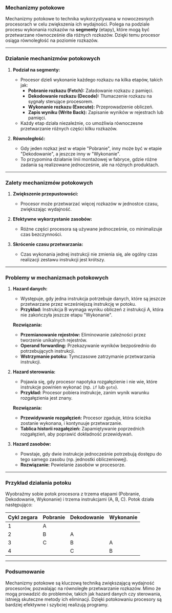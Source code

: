 ### Mechanizmy potokowe

Mechanizmy potokowe to technika wykorzystywana w nowoczesnych procesorach w celu zwiększenia ich wydajności. Polega na podziale procesu wykonania rozkazów na **segmenty** (etapy), które mogą być przetwarzane równocześnie dla różnych rozkazów. Dzięki temu procesor osiąga równoległość na poziomie rozkazów.

---

### **Działanie mechanizmów potokowych**

1. **Podział na segmenty:**
   - Procesor dzieli wykonanie każdego rozkazu na kilka etapów, takich jak:
     - **Pobranie rozkazu (Fetch):** Załadowanie rozkazu z pamięci.
     - **Dekodowanie rozkazu (Decode):** Tłumaczenie rozkazu na sygnały sterujące procesorem.
     - **Wykonanie rozkazu (Execute):** Przeprowadzenie obliczeń.
     - **Zapis wyniku (Write Back):** Zapisanie wyników w rejestrach lub pamięci.
   - Każdy etap działa niezależnie, co umożliwia równoczesne przetwarzanie różnych części kilku rozkazów.

2. **Równoległość:**
   - Gdy jeden rozkaz jest w etapie "Pobranie", inny może być w etapie "Dekodowanie", a jeszcze inny w "Wykonanie".
   - To przypomina działanie linii montażowej w fabryce, gdzie różne zadania są realizowane jednocześnie, ale na różnych produktach.

---

### **Zalety mechanizmów potokowych**

1. **Zwiększenie przepustowości:**
   - Procesor może przetwarzać więcej rozkazów w jednostce czasu, zwiększając wydajność.

2. **Efektywne wykorzystanie zasobów:**
   - Różne części procesora są używane jednocześnie, co minimalizuje czas bezczynności.

3. **Skrócenie czasu przetwarzania:**
   - Czas wykonania jednej instrukcji nie zmienia się, ale ogólny czas realizacji zestawu instrukcji jest krótszy.

---

### **Problemy w mechanizmach potokowych**

1. **Hazard danych:**
   - Występuje, gdy jedna instrukcja potrzebuje danych, które są jeszcze przetwarzane przez wcześniejszą instrukcję w potoku.
   - **Przykład:** Instrukcja B wymaga wyniku obliczeń z instrukcji A, która nie zakończyła jeszcze etapu "Wykonanie".

   **Rozwiązania:**
   - **Przemianowanie rejestrów:** Eliminowanie zależności przez tworzenie unikalnych rejestrów.
   - **Operand forwarding:** Przekazywanie wyników bezpośrednio do potrzebujących instrukcji.
   - **Wstrzymanie potoku:** Tymczasowe zatrzymanie przetwarzania instrukcji.

2. **Hazard sterowania:**
   - Pojawia się, gdy procesor napotyka rozgałęzienie i nie wie, które instrukcje powinien wykonać (np. `if` lub `goto`).
   - **Przykład:** Procesor pobiera instrukcje, zanim wynik warunku rozgałęzienia jest znany.

   **Rozwiązania:**
   - **Przewidywanie rozgałęzień:** Procesor zgaduje, która ścieżka zostanie wykonana, i kontynuuje przetwarzanie.
   - **Tablica historii rozgałęzień:** Zapamiętywanie poprzednich rozgałęzień, aby poprawić dokładność przewidywań.

3. **Hazard zasobów:**
   - Powstaje, gdy dwie instrukcje jednocześnie potrzebują dostępu do tego samego zasobu (np. jednostki obliczeniowej).
   - **Rozwiązanie:** Powielanie zasobów w procesorze.

---

### **Przykład działania potoku**

Wyobraźmy sobie potok procesora z trzema etapami (Pobranie, Dekodowanie, Wykonanie) i trzema instrukcjami (A, B, C). Potok działa następująco:

| **Cykl zegara** | **Pobranie** | **Dekodowanie** | **Wykonanie** |
|------------------|--------------|------------------|---------------|
| 1                | A            |                  |               |
| 2                | B            | A                |               |
| 3                | C            | B                | A             |
| 4                |              | C                | B             |

---

### **Podsumowanie**

Mechanizmy potokowe są kluczową techniką zwiększającą wydajność procesorów, pozwalając na równoległe przetwarzanie rozkazów. Mimo że mogą prowadzić do problemów, takich jak hazard danych czy sterowania, istnieją skuteczne metody ich eliminacji. Dzięki potokowaniu procesory są bardziej efektywne i szybciej realizują programy.